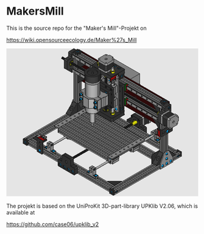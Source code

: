 # MakersMill

This is the source repo for the "Maker's Mill"-Projekt on

https://wiki.opensourceecology.de/Maker%27s_Mill

<p><a href="https://raw.githubusercontent.com/case06/MakersMill/main/cadfiles/images/makersmill_v1.png" target="_blank"><img src="https://raw.githubusercontent.com/case06/MakersMill/main/cadfiles/images/makersmill_v1.png" alt="Maker's Mill V.1.0" style="max-width:100%;"></a></p>

The projekt is based on the UniProKit 3D-part-library UPKlib V2.06, which is available at 

<a href="https://github.com/case06/upklib_v2"> https://github.com/case06/upklib_v2 </a>





